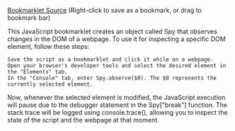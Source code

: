 [Bookmarklet Source](index.js) (Right-click to save as a bookmark, or drag to bookmark bar)

This JavaScript bookmarklet creates an object called Spy that observes changes in the DOM of a webpage. To use it for inspecting a specific DOM element, follow these steps:

    Save the script as a bookmarklet and click it while on a webpage.
    Open your browser's developer tools and select the desired element in the "Elements" tab.
    In the "Console" tab, enter Spy.observe($0). The $0 represents the currently selected element.

Now, whenever the selected element is modified, the JavaScript execution will pause due to the debugger statement in the Spy["break"] function. The stack trace will be logged using console.trace(), allowing you to inspect the state of the script and the webpage at that moment.
